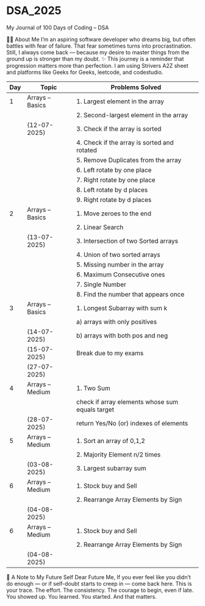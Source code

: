# DSA_2025
My Journal of 100 Days of Coding – DSA

👩‍💻 About Me
I’m an aspiring software developer who dreams big, but often battles with fear of failure.
That fear sometimes turns into procrastination. Still, I always come back — because my desire to master things from the ground up is stronger than my doubt.
✨ This journey is a reminder that progression matters more than perfection.
I am using Strivers A2Z sheet and platforms like Geeks for Geeks, leetcode, and codestudio.

| Day | Topic            | Problems Solved                                |
|-----|------------------|------------------------------------------------|
| 1   | Arrays – Basics  | 1. Largest element in the array                |
|     |                  | 2. Second-largest element in the array         |
|     | (12-07-2025)     | 3. Check if the array is sorted                |
|     |                  | 4. Check if the array is sorted and rotated    |
|     |                  | 5. Remove Duplicates from the array            |
|     |                  | 6. Left rotate by one place                    |
|     |                  | 7. Right rotate by one place                   |
|     |                  | 8. Left rotate by d places                     |
|     |                  | 9. Right rotate by d places                    |
| 2   | Arrays – Basics  | 1. Move zeroes to the end                      |
|     |                  | 2. Linear Search                               |
|     | (13-07-2025)     | 3. Intersection of two Sorted arrays           |
|     |                  | 4. Union of two sorted arrays                  |
|     |                  | 5. Missing number in the array                 |
|     |                  | 6. Maximum Consecutive ones                    |
|     |                  | 7. Single Number                               |
|     |                  | 8. Find the number that appears once           |
| 3   | Arrays – Basics  | 1. Longest Subarray with sum k                 |
|     |                  | a) arrays with only positives                  |
|     | (14-07-2025)     | b) arrays with both pos and neg                |
|     | (15-07-2025)     | Break due to my exams                          |
|     | (27-07-2025)     |                                                |
| 4   | Arrays – Medium  | 1. Two Sum                                     |
|     |                  | check if array elements whose sum equals target|
|     | (28-07-2025)     | return Yes/No (or) indexes of elements         |
| 5   | Arrays – Medium  | 1. Sort an array of 0,1,2                      |
|     |                  | 2. Majority Element n/2 times                  |
|     | (03-08-2025)     | 3. Largest subarray sum                        |
| 6   | Arrays – Medium  | 1. Stock buy and Sell                          |
|     |                  | 2. Rearrange Array Elements by Sign            |
|     | (04-08-2025)     |                                                |
| 6   | Arrays – Medium  | 1. Stock buy and Sell                          |
|     |                  | 2. Rearrange Array Elements by Sign            |
|     | (04-08-2025)     |                                                |





📜 A Note to My Future Self
Dear Future Me,
If you ever feel like you didn’t do enough — or if self-doubt starts to creep in — come back here.
This is your trace. The effort. The consistency. The courage to begin, even if late.
You showed up. You learned.
You started. And that matters.
